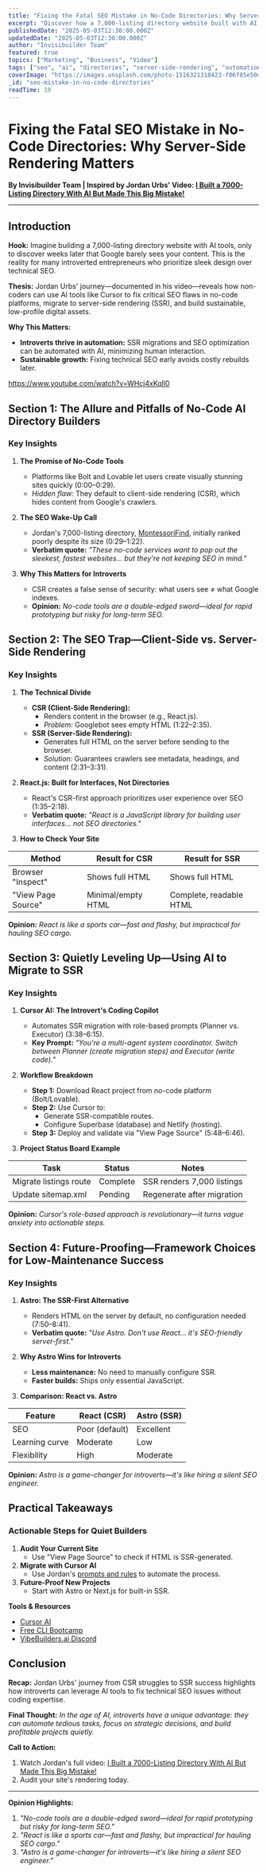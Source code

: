 ```yaml
---
title: "Fixing the Fatal SEO Mistake in No-Code Directories: Why Server-Side Rendering Matters"
excerpt: "Discover how a 7,000-listing directory website built with AI tools failed to rank on Google due to client-side rendering, and learn the step-by-step process to fix this common SEO mistake with server-side rendering."
publishedDate: "2025-05-03T12:30:00.000Z"
updatedDate: "2025-05-03T12:30:00.000Z"
author: "Invisibuilder Team"
featured: true
topics: ["Marketing", "Business", "Video"]
tags: ["seo", "ai", "directories", "server-side-rendering", "automation"]
coverImage: "https://images.unsplash.com/photo-1516321318423-f06f85e504b3?ixlib=rb-4.0.3&ixid=MnwxMjA3fDB8MHxwaG90by1wYWdlfHx8fGVufDB8fHx8&auto=format&fit=crop&w=2070&q=80"
_id: "seo-mistake-in-no-code-directories"
readTime: 10
---
```


# Fixing the Fatal SEO Mistake in No-Code Directories: Why Server-Side Rendering Matters

**By Invisibuilder Team | Inspired by Jordan Urbs' Video: [I Built a 7000-Listing Directory With AI But Made This Big Mistake!](https://www.youtube.com/watch?v=WHcj4xKqll0)**  

---

## Introduction  

**Hook:** Imagine building a 7,000-listing directory website with AI tools, only to discover weeks later that Google barely sees your content. This is the reality for many introverted entrepreneurs who prioritize sleek design over technical SEO.  

**Thesis:** Jordan Urbs' journey—documented in his video—reveals how non-coders can use AI tools like Cursor to fix critical SEO flaws in no-code platforms, migrate to server-side rendering (SSR), and build sustainable, low-profile digital assets.  

**Why This Matters:**  
- **Introverts thrive in automation:** SSR migrations and SEO optimization can be automated with AI, minimizing human interaction.  
- **Sustainable growth:** Fixing technical SEO early avoids costly rebuilds later.  

https://www.youtube.com/watch?v=WHcj4xKqll0

## Section 1: The Allure and Pitfalls of No-Code AI Directory Builders  

### Key Insights  

1. **The Promise of No-Code Tools**  
   - Platforms like Bolt and Lovable let users create visually stunning sites quickly (0:00–0:29).  
   - *Hidden flaw:* They default to client-side rendering (CSR), which hides content from Google's crawlers.  

2. **The SEO Wake-Up Call**  
   - Jordan's 7,000-listing directory, [MontessoriFind](https://montessorifind.com), initially ranked poorly despite its size (0:29–1:22).  
   - **Verbatim quote:** *"These no-code services want to pop out the sleekest, fastest websites… but they're not keeping SEO in mind."*  

3. **Why This Matters for Introverts**  
   - CSR creates a false sense of security: what users see ≠ what Google indexes.  
   - **Opinion:** *No-code tools are a double-edged sword—ideal for rapid prototyping but risky for long-term SEO.*  

## Section 2: The SEO Trap—Client-Side vs. Server-Side Rendering  

### Key Insights  

1. **The Technical Divide**  
   - **CSR (Client-Side Rendering):**  
     - Renders content in the browser (e.g., React.js).  
     - *Problem:* Googlebot sees empty HTML (1:22–2:35).  
   - **SSR (Server-Side Rendering):**  
     - Generates full HTML on the server before sending to the browser.  
     - *Solution:* Guarantees crawlers see metadata, headings, and content (2:31–3:31).  

2. **React.js: Built for Interfaces, Not Directories**  
   - React's CSR-first approach prioritizes user experience over SEO (1:35–2:18).  
   - **Verbatim quote:** *"React is a JavaScript library for building user interfaces… not SEO directories."*  

3. **How to Check Your Site**  

| Method              | Result for CSR           | Result for SSR           |  
|---------------------|--------------------------|--------------------------|  
| Browser "Inspect"   | Shows full HTML          | Shows full HTML          |  
| "View Page Source"  | Minimal/empty HTML       | Complete, readable HTML  |  

**Opinion:** *React is like a sports car—fast and flashy, but impractical for hauling SEO cargo.*  

## Section 3: Quietly Leveling Up—Using AI to Migrate to SSR  

### Key Insights  

1. **Cursor AI: The Introvert's Coding Copilot**  
   - Automates SSR migration with role-based prompts (Planner vs. Executor) (3:38–6:15).  
   - **Key Prompt:** *"You're a multi-agent system coordinator. Switch between Planner (create migration steps) and Executor (write code)."*  

2. **Workflow Breakdown**  
   - **Step 1:** Download React project from no-code platform (Bolt/Lovable).  
   - **Step 2:** Use Cursor to:  
     - Generate SSR-compatible routes.  
     - Configure Superbase (database) and Netlify (hosting).  
   - **Step 3:** Deploy and validate via "View Page Source" (5:48–6:46).  

3. **Project Status Board Example**  

| Task                     | Status    | Notes                          |  
|--------------------------|-----------|--------------------------------|  
| Migrate listings route   | Complete  | SSR renders 7,000 listings     |  
| Update sitemap.xml       | Pending   | Regenerate after migration     |  

**Opinion:** *Cursor's role-based approach is revolutionary—it turns vague anxiety into actionable steps.*  

## Section 4: Future-Proofing—Framework Choices for Low-Maintenance Success  

### Key Insights  

1. **Astro: The SSR-First Alternative**  
   - Renders HTML on the server by default, no configuration needed (7:50–8:41).  
   - **Verbatim quote:** *"Use Astro. Don't use React… it's SEO-friendly server-first."*  

2. **Why Astro Wins for Introverts**  
   - **Less maintenance:** No need to manually configure SSR.  
   - **Faster builds:** Ships only essential JavaScript.  

3. **Comparison: React vs. Astro**  

| Feature               | React (CSR)       | Astro (SSR)       |  
|-----------------------|-------------------|-------------------|  
| SEO                   | Poor (default)    | Excellent         |  
| Learning curve        | Moderate          | Low               |  
| Flexibility           | High              | Moderate          |  

**Opinion:** *Astro is a game-changer for introverts—it's like hiring a silent SEO engineer.*  

## Practical Takeaways  

### Actionable Steps for Quiet Builders  

1. **Audit Your Current Site**  
   - Use "View Page Source" to check if HTML is SSR-generated.
2. **Migrate with Cursor AI**  
   - Use Jordan's [prompts and rules](https://challenge.jordanurbs.com/toolkit) to automate the process.
3. **Future-Proof New Projects**  
   - Start with Astro or Next.js for built-in SSR.

**Tools & Resources**  
- [Cursor AI](https://cursor.sh)  
- [Free CLI Bootcamp](https://cli-bootcamp.jordanurbs.com/)  
- [VibeBuilders.ai Discord](https://discord.gg/VxdR8M4UCZ)  

## Conclusion  

**Recap:** Jordan Urbs' journey from CSR struggles to SSR success highlights how introverts can leverage AI tools to fix technical SEO issues without coding expertise.  

**Final Thought:** *In the age of AI, introverts have a unique advantage: they can automate tedious tasks, focus on strategic decisions, and build profitable projects quietly.*  

**Call to Action:**  
1. Watch Jordan's full video: [I Built a 7000-Listing Directory With AI But Made This Big Mistake!](https://www.youtube.com/watch?v=WHcj4xKqll0)  
2. Audit your site's rendering today.  

---

**Opinion Highlights:**  
1. *"No-code tools are a double-edged sword—ideal for rapid prototyping but risky for long-term SEO."*  
2. *"React is like a sports car—fast and flashy, but impractical for hauling SEO cargo."*  
3. *"Astro is a game-changer for introverts—it's like hiring a silent SEO engineer."*